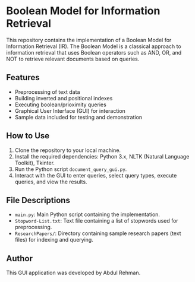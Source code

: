 # Boolean Model for Information Retrieval

This repository contains the implementation of a Boolean Model for Information Retrieval (IR). The Boolean Model is a classical approach to information retrieval that uses Boolean operators such as AND, OR, and NOT to retrieve relevant documents based on queries.

## Features

- Preprocessing of text data
- Building inverted and positional indexes
- Executing boolean/prioximity queries
- Graphical User Interface (GUI) for interaction
- Sample data included for testing and demonstration

## How to Use

1. Clone the repository to your local machine.
2. Install the required dependencies: Python 3.x, NLTK (Natural Language Toolkit), Tkinter.
3. Run the Python script `document_query_gui.py`.
4. Interact with the GUI to enter queries, select query types, execute queries, and view the results.

## File Descriptions

- `main.py`: Main Python script containing the implementation.
- `Stopword-List.txt`: Text file containing a list of stopwords used for preprocessing.
- `ResearchPapers/`: Directory containing sample research papers (text files) for indexing and querying.

## Author

This GUI application was developed by Abdul Rehman.
